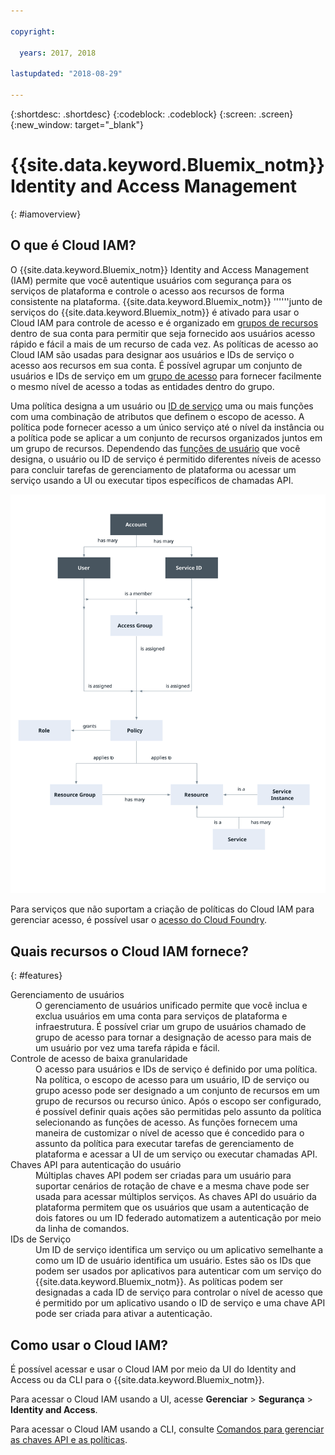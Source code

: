 ```yaml
---

copyright:

  years: 2017, 2018

lastupdated: "2018-08-29"

---
```


{:shortdesc: .shortdesc}
{:codeblock: .codeblock}
{:screen: .screen}
{:new_window: target="_blank"}

# {{site.data.keyword.Bluemix_notm}} Identity and Access Management
{: #iamoverview}

## O que é Cloud IAM?

O {{site.data.keyword.Bluemix_notm}} Identity and Access Management (IAM) permite que você
autentique usuários com segurança para os serviços de plataforma e controle o acesso aos recursos de forma
consistente na plataforma. {{site.data.keyword.Bluemix_notm}} ''''''junto de serviços do {{site.data.keyword.Bluemix_notm}} é ativado para usar o Cloud IAM para controle de acesso e é organizado em [grupos de recursos](/docs/account/resourcegroups.html) dentro de sua conta para permitir que seja fornecido aos usuários acesso rápido e fácil a mais de um recurso de cada vez. As políticas de acesso ao Cloud IAM são usadas para designar aos usuários e IDs de serviço o acesso aos recursos em sua conta. É possível agrupar um conjunto de usuários e IDs de serviço em um [grupo de
acesso](/docs/iam/groups.html) para fornecer facilmente o mesmo nível de acesso a todas as entidades dentro do grupo.

Uma política designa a um usuário ou [ID de serviço](/docs/iam/serviceid.html#serviceids) uma ou mais funções com uma combinação de atributos que definem o escopo de acesso. A política pode fornecer acesso a um único serviço até o nível da instância ou a política pode se aplicar a um conjunto de recursos organizados juntos em um grupo de recursos. Dependendo das [funções de usuário](/docs/iam/users_roles.html#iamusermanrol) que você designa, o usuário ou ID de serviço é permitido diferentes níveis de acesso para concluir tarefas de gerenciamento de plataforma ou acessar um serviço usando a UI ou executar tipos específicos de chamadas API.

![IAM para controle de acesso em uma conta](images/iam-diagram.svg "Como o gerenciamento de acesso funciona em uma conta usandoo IAM")


Para serviços que não suportam a criação de políticas do Cloud IAM para gerenciar acesso, é possível usar o [acesso do Cloud Foundry](/docs/iam/cfaccess.html#cfaccess).


## Quais recursos o Cloud IAM fornece?
{: #features}

<dl>
<dt>Gerenciamento de usuários</dt>
<dd>O gerenciamento de usuários unificado permite que você inclua e exclua usuários em uma conta para serviços de plataforma e infraestrutura. É possível criar um grupo de usuários chamado de grupo de acesso para tornar a designação de acesso para mais
de um usuário por vez uma tarefa rápida e fácil.</dd>
<dt>Controle de acesso de baixa granularidade</dt>
<dd>O acesso para usuários e IDs de serviço é definido por uma política. Na política, o escopo de acesso para
um usuário, ID de serviço ou grupo acesso pode ser designado a um conjunto de recursos em um grupo de
recursos ou recurso único. Após o escopo ser configurado, é possível definir quais ações são permitidas pelo assunto da política selecionando as funções de acesso. As funções fornecem uma maneira de customizar o nível de acesso que é concedido para o assunto da política para executar tarefas de gerenciamento de plataforma e acessar a UI de um serviço ou executar chamadas API.</dd>
<dt>Chaves API para autenticação do usuário</dt>
<dd>Múltiplas chaves API podem ser criadas para um usuário para suportar cenários de rotação de chave e a mesma chave pode ser usada para acessar múltiplos serviços. As chaves API do usuário da plataforma permitem que os usuários que usam a autenticação de dois fatores ou um ID federado automatizem a autenticação por meio da linha de comandos.</dd>
<dt>IDs de Serviço</dt>
<dd>Um ID de serviço identifica um serviço ou um aplicativo semelhante a como um ID de usuário identifica um usuário. Estes são os IDs que podem ser usados por aplicativos para autenticar com um serviço do {{site.data.keyword.Bluemix_notm}}. As políticas podem ser designadas a cada ID de serviço para controlar o nível de acesso que é permitido por um aplicativo usando o ID de serviço e uma chave API pode ser criada para ativar a autenticação.</dd>
</dl>


## Como usar o Cloud IAM?

É possível acessar e usar o Cloud IAM por meio da UI do Identity and Access ou da CLI para o {{site.data.keyword.Bluemix_notm}}.

Para acessar o Cloud IAM usando a UI, acesse **Gerenciar** &gt; **Segurança** &gt; **Identity and Access**.

Para acessar o Cloud IAM usando a CLI, consulte
[Comandos para gerenciar as chaves API e as políticas](/docs/cli/reference/ibmcloud/cli_api_policy.html#ibmcloud_commands_iam).
